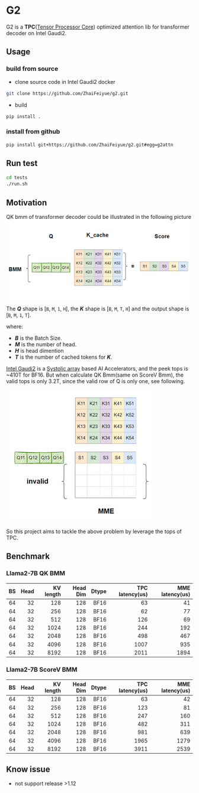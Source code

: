# G2

G2 is a **TPC**([Tensor Processor Cpre](https://docs.habana.ai/en/latest/TPC/index.html?highlight=TPC)) optimized attention lib for transformer decoder on Intel Gaudi2.

## Usage

### build from source

- clone source code in Intel Gaudi2 docker

```bash
git clone https://github.com/ZhaiFeiyue/g2.git
```

- build

```bash
pip install .
```

### install from github

```bash
pip install git+https://github.com/ZhaiFeiyue/g2.git#egg=g2attn
```

## Run test

```bash
cd tests
./run.sh
```

## Motivation

QK bmm of transformer decoder could be illustrated in the following picture
![qk_bmm](imgs/qk_bmm.png)

The ***Q*** shape is [`B`, `M`, `1`, `H`], the ***K*** shape is [`B`, `M`, `T`, `H`] and the output shape is [`B`, `M`, `1`, `T`].

where:

- ***B*** is the Batch Size.
- ***M*** is the number of head.
- ***H*** is head dimention
- ***T*** is the number of cached tokens for ***K***.

[Intel Gaudi2](https://habana.ai/?utm_term=&utm_campaign=PMax-+Google&utm_source=adwords&utm_medium=ppc&hsa_acc=1034914560&hsa_cam=21089989807&hsa_grp=&hsa_ad=&hsa_src=x&hsa_tgt=&hsa_kw=&hsa_mt=&hsa_net=adwords&hsa_ver=3&gad_source=1&gclid=EAIaIQobChMIueWkksSFhQMVAwetBh3LJAM3EAAYAiAAEgIIqPD_BwE) is a [Systolic array](https://en.wikipedia.org/wiki/Systolic_array) based AI Accelerators, and the peek tops is ~410T for BF16. But when calculate QK Bmm(same on ScoreV Bmm), the valid tops is only 3.2T, since the valid row of Q is only one, see following.

![mme1](imgs/mme1.png)

So this project aims to tackle the above problem by leverage the tops of TPC.

## Benchmark

### Llama2-7B QK BMM

|BS     |Head   |KV length  |Head Dim   |Dtype  |TPC latency(us)    |MME latency(us)    |
|--:    |--:    |--:        |--:        |--:    |--:                |--:                |
|64     |32     |128        |128        |BF16   |63                 |41                 |
|64     |32     |256        |128        |BF16   |62                 |77                 |
|64     |32     |512        |128        |BF16   |126                |69                 |
|64     |32     |1024       |128        |BF16   |244                |192                |
|64     |32     |2048       |128        |BF16   |498                |467                |
|64     |32     |4096       |128        |BF16   |1007               |935                |
|64     |32     |8192       |128        |BF16   |2011               |1894               |

### Llama2-7B ScoreV BMM

|BS     |Head   |KV length  |Head Dim   |Dtype  |TPC latency(us)    |MME latency(us)    |
|--:    |--:    |--:        |--:        |--:    |--:                |--:                |
|64     |32     |128        |128        |BF16   |63                 |42                 |
|64     |32     |256        |128        |BF16   |123                |81                 |
|64     |32     |512        |128        |BF16   |247                |160                |
|64     |32     |1024       |128        |BF16   |482                |311                |
|64     |32     |2048       |128        |BF16   |981                |639                |
|64     |32     |4096       |128        |BF16   |1965               |1279               |
|64     |32     |8192       |128        |BF16   |3911               |2539               |

## Know issue

- not support release >1.12
